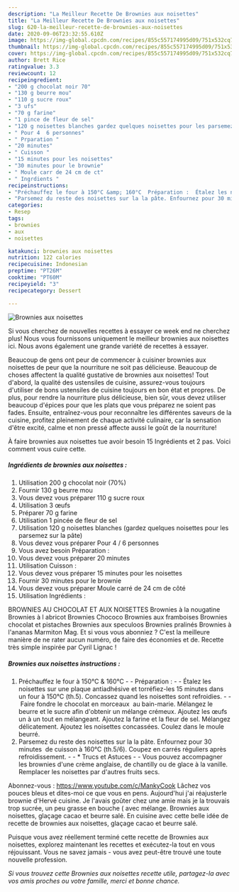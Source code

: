 ```yaml
---
description: "La Meilleur Recette De Brownies aux noisettes"
title: "La Meilleur Recette De Brownies aux noisettes"
slug: 620-la-meilleur-recette-de-brownies-aux-noisettes
date: 2020-09-06T23:32:55.610Z
image: https://img-global.cpcdn.com/recipes/855c557174995d09/751x532cq70/brownies-aux-noisettes-photo-principale-de-la-recette.jpg
thumbnail: https://img-global.cpcdn.com/recipes/855c557174995d09/751x532cq70/brownies-aux-noisettes-photo-principale-de-la-recette.jpg
cover: https://img-global.cpcdn.com/recipes/855c557174995d09/751x532cq70/brownies-aux-noisettes-photo-principale-de-la-recette.jpg
author: Brett Rice
ratingvalue: 3.3
reviewcount: 12
recipeingredient:
- "200 g chocolat noir 70"
- "130 g beurre mou"
- "110 g sucre roux"
- "3 ufs"
- "70 g farine"
- "1 pince de fleur de sel"
- "120 g noisettes blanches gardez quelques noisettes pour les parsemez sur la pte"
- " Pour 4  6 personnes"
- " Prparation "
- "20 minutes"
- " Cuisson "
- "15 minutes pour les noisettes"
- "30 minutes pour le brownie"
- " Moule carr de 24 cm de ct"
- " Ingrdients "
recipeinstructions:
- "Préchauffez le four à 150°C &amp; 160°C  Préparation :  Étalez les noisettes sur une plaque antiadhésive et torréfiez-les 15 minutes dans un four à 150°C (th.5). Concassez quand les noisettes sont refroidies.   Faire fondre le chocolat en morceaux  au bain-marie. Mélangez le beurre et le sucre afin d&#39;obtenir un mélange crémeux. Ajoutez les œufs un à un tout en mélangeant. Ajoutez la farine et la fleur de sel. Mélangez délicatement. Ajoutez les noisettes concassées. Coulez dans le moule beurré."
- "Parsemez du reste des noisettes sur la la pâte. Enfournez pour 30 minutes  de cuisson à 160°C (th.5/6). Coupez en carrés réguliers après refroidissement.  * Trucs et Astuces  Vous pouvez accompagner les brownies d&#39;une crème anglaise, de chantilly ou de glace à la vanille. Remplacer les noisettes par d&#39;autres fruits secs."
categories:
- Resep
tags:
- brownies
- aux
- noisettes

katakunci: brownies aux noisettes 
nutrition: 122 calories
recipecuisine: Indonesian
preptime: "PT26M"
cooktime: "PT60M"
recipeyield: "3"
recipecategory: Dessert

---
```



![Brownies aux noisettes](https://img-global.cpcdn.com/recipes/855c557174995d09/751x532cq70/brownies-aux-noisettes-photo-principale-de-la-recette.jpg)

Si vous cherchez de nouvelles recettes à essayer ce week end ne cherchez plus! Nous vous fournissons uniquement le meilleur brownies aux noisettes ici. Nous avons également une grande variété de recettes à essayer.

Beaucoup de gens ont peur de commencer à cuisiner brownies aux noisettes de peur que la nourriture ne soit pas délicieuse. Beaucoup de choses affectent la qualité gustative de brownies aux noisettes! Tout d'abord, la qualité des ustensiles de cuisine, assurez-vous toujours d'utiliser de bons ustensiles de cuisine toujours en bon état et propres. De plus, pour rendre la nourriture plus délicieuse, bien sûr, vous devez utiliser beaucoup d'épices pour que les plats que vous préparez ne soient pas fades. Ensuite, entraînez-vous pour reconnaître les différentes saveurs de la cuisine, profitez pleinement de chaque activité culinaire, car la sensation d'être excité, calme et non pressé affecte aussi le goût de la nourriture!

<!--inarticleads1-->

À faire brownies aux noisettes tue avoir besoin 15 Ingrédients et 2 pas. Voici comment vous cuire cette.

##### Ingrédients de brownies aux noisettes :

1. Utilisation 200 g chocolat noir (70%)
1. Fournir 130 g beurre mou
1. Vous devez vous préparer 110 g sucre roux
1. Utilisation 3 œufs
1. Préparer 70 g farine
1. Utilisation 1 pincée de fleur de sel
1. Utilisation 120 g noisettes blanches (gardez quelques noisettes pour les parsemez sur la pâte)
1. Vous devez vous préparer  Pour 4 / 6 personnes
1. Vous avez besoin  Préparation :
1. Vous devez vous préparer 20 minutes
1. Utilisation  Cuisson :
1. Vous devez vous préparer 15 minutes pour les noisettes
1. Fournir 30 minutes pour le brownie
1. Vous devez vous préparer  Moule carré de 24 cm de côté
1. Utilisation  Ingrédients :


BROWNIES AU CHOCOLAT ET AUX NOISETTES Brownies à la nougatine Brownies à l abricot Brownies Chococo Brownies aux framboises Brownies chocolat et pistaches Brownies aux speculoos Brownies pralinés Brownies à l&#39;ananas Marmiton Mag. Et si vous vous abonniez ? C&#39;est la meilleure manière de ne rater aucun numéro, de faire des économies et de. Recette très simple inspirée par Cyril Lignac ! 

<!--inarticleads2-->

##### Brownies aux noisettes instructions :

1. Préchauffez le four à 150°C &amp; 160°C -  - Préparation : -  - Étalez les noisettes sur une plaque antiadhésive et torréfiez-les 15 minutes dans un four à 150°C (th.5). Concassez quand les noisettes sont refroidies. -  -  Faire fondre le chocolat en morceaux  au bain-marie. Mélangez le beurre et le sucre afin d&#39;obtenir un mélange crémeux. Ajoutez les œufs un à un tout en mélangeant. Ajoutez la farine et la fleur de sel. Mélangez délicatement. Ajoutez les noisettes concassées. Coulez dans le moule beurré.
1. Parsemez du reste des noisettes sur la la pâte. Enfournez pour 30 minutes  de cuisson à 160°C (th.5/6). Coupez en carrés réguliers après refroidissement. -  - * Trucs et Astuces -  - Vous pouvez accompagner les brownies d&#39;une crème anglaise, de chantilly ou de glace à la vanille. Remplacer les noisettes par d&#39;autres fruits secs.


Abonnez-vous : https://www.youtube.com/c/MankyCook Lâchez vos pouces bleus et dites-moi ce que vous en pens. Aujourd&#39;hui j&#39;ai réajusterle brownie d&#39;Hervé cuisine. Je l&#39;avais goûter chez une amie mais je la trouvais trop sucrée, un peu grasse en bouche ( avec mélange. Brownies aux noisettes, glaçage cacao et beurre salé. En cuisine avec cette belle idée de recette de brownies aux noisettes, glaçage cacao et beurre salé. 

<!--inarticleads1-->

<p>
Puisque vous avez réellement terminé cette recette de Brownies aux noisettes, explorez maintenant les recettes et exécutez-la tout en vous réjouissant. Vous ne savez jamais - vous avez peut-être trouvé une toute nouvelle profession.
</p>

<p>
<i>Si vous trouvez cette Brownies aux noisettes recette utile, partagez-la avec vos amis proches ou votre famille, merci et bonne chance.</i>
</p>
